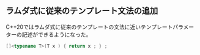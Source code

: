 ## ラムダ式に従来のテンプレート文法の追加

C++20ではラムダ式に従来のテンプレートの文法に近いテンプレートパラメーターの記述ができるようになった。

~~~cpp
[]<typename T>(T x ) { return x ; } ;
~~~


